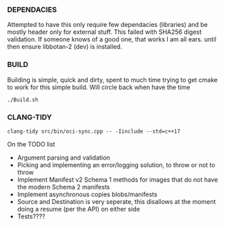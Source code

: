 ### DEPENDACIES
Attempted to have this only require few dependacies (libraries) and be mostly header only for external stuff.
This failed with SHA256 digest validation.  If someone knows of a good one, that works I am all ears. until then
ensure libbotan-2 (dev) is installed.

### BUILD
Building is simple, quick and dirty, spent to much time trying to get cmake to work for this simple build.  Will circle back when have the time
```
./Build.sh
```

### CLANG-TIDY
```
clang-tidy src/bin/oci-sync.cpp -- -Iinclude --std=c++17
```

On the TODO list

- Argument parsing and validation
- Picking and implementing an error/logging solution, to throw or not to throw
- Implement Manifest v2 Schema 1 methods for images that do not have the modern Schema 2 manifests
- Implement asynchronous copies blobs/manifests
- Source and Destination is very seperate, this disallows at the moment doing a resume (per the API) on either side
- Tests????
